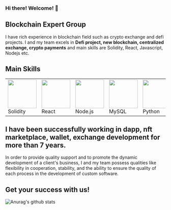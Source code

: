 ### Hi there! Welcome! 👋

<!--
**k2cgroup/k2cgroup** is a ✨ _special_ ✨ repository because its `README.md` (this file) appears on your GitHub profile.

Here are some ideas to get you started:

- 🔭 I’m currently working on ...
- 🌱 I’m currently learning ...
- 👯 I’m looking to collaborate on ...
- 🤔 I’m looking for help with ...
- 💬 Ask me about ...
- 📫 How to reach me: ...
- 😄 Pronouns: ...
- ⚡ Fun fact: ...
[![Social banner for jh3y](https://github.com/jh3y/jh3y/raw/master/assets/header-banner--optimized.svg)](https://jhey.dev)
-->

## Blockchain Expert Group
I have rich experience in blockchain field such as crypto exchange and defi projects.
I and my team excels in <b>Defi project, new blockchain, centralized exchange, crypto payments</b> and main skills are Solidity, React, Javascript, Nodejs etc.

## Main Skills 
<table style="border-size:0px">
  <tr >  
    <td style="border: none;"><img src="https://ludu-assets.s3.amazonaws.com/lesson-icons/26/OS6xpcvmIL6y0G3ZQW99" width="90"> Solidity</td> 
    <td style="border: none;"><img src="https://cdn.iconscout.com/icon/free/png-64/react-3-1175109.png" width="90"> React</td>
    <td style="border: none;"><img src="https://cdn.iconscout.com/icon/free/png-64/node-js-1174925.png" width="90"> Node.js</td>  
    <td style="border: none;"><img src="https://cdn.iconscout.com/icon/free/png-64/mysql-18-1174938.png" width="90"> MySQL</td>                    
    <td style="border: none;"><img src="https://cdn.iconscout.com/icon/free/png-64/python-2-226051.png" width="90"> Python </td>      
    <td style="border: none;"><img src="https://cdn.iconscout.com/icon/free/png-64/typescript-1174965.png" width="80"> TypeScript</td>                        
   </tr>
  </table>
  
<!-- ### Exchange site
<a href="https://ferraripay.exchange"> Ferraripay exchange </a>&nbsp;&nbsp;
<a href="https://cryptonote.exchange"> Cryptonote exchange </a>&nbsp;&nbsp;
### Dapp and DEX
<a href="https://dexbeta.julswap.com"> Julswap DEX </a>&nbsp;&nbsp; ---->
## I have been successfully working in dapp, nft marketplace, wallet, exchange development for more than 7 years.
In order to provide quality support and to promote the dynamic development of a client's business, I and my team possess qualities like flexibility in cooperation, stability, and the ability to ensure the quality of each process in the development of custom software.

## Get your success with us! 
<!----[Anurag's github stats](https://github-readme-stats.vercel.app/api?username=k2cgroup&show_icons=true&theme=radical)-->
 ![Anurag's github stats](https://github-readme-stats.vercel.app/api?username=k2cgroup&show_icons=true&theme=radical) 
<p align='center'>
<!----<a href="https://dev.to/stephenajulu"><img height="30" src="https://github.com/stephenajulu/WaylonWalker/blob/main/icon/dev.png?raw=true"></a>&nbsp;&nbsp; -->
<!----<a href="https://.com/stephenajulu"><img height="30" src="https://github.com/stephenajulu/WaylonWalker/blob/main/icon/twitter.png?raw=true"></a>&nbsp;&nbsp; -->
<!----<a href="https://t.me/k2cxgroup"><img height="30" src="https://github.com/k2cgroup/k2cgroup/blob/main/assets/icons/telegram.png?raw=true"></a>&nbsp;&nbsp; --->
<!---<a href="https://www.linkedin.com/in/ruy-master-a21863187/"><img height="30" src="https://github.com/stephenajulu/WaylonWalker/blob/main/icon/linkedin.png?raw=true"</a>--->
</p>

